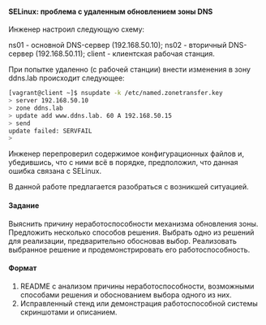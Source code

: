 #### SELinux: проблема с удаленным обновлением зоны DNS

Инженер настроил следующую схему:

ns01 - основной DNS-сервер (192.168.50.10);
ns02 - вторичный DNS-сервер (192.168.50.11);
client - клиентская рабочая станция.

При попытке удаленно (с рабочей станции) внести изменения в зону ddns.lab происходит следующее:
```bash
[vagrant@client ~]$ nsupdate -k /etc/named.zonetransfer.key
> server 192.168.50.10
> zone ddns.lab
> update add www.ddns.lab. 60 A 192.168.50.15
> send
update failed: SERVFAIL
>
```
Инженер перепроверил содержимое конфигурационных файлов и, убедившись, что с ними всё в порядке, предположил, что данная ошибка связана с SELinux.

В данной работе предлагается разобраться с возникшей ситуацией.


#### Задание

Выяснить причину неработоспособности механизма обновления зоны.
Предложить несколько способов решения.
Выбрать одно из решений для реализации, предварительно обосновав выбор.
Реализовать выбранное решение и продемонстрировать его работоспособность.


#### Формат

1. README с анализом причины неработоспособности, возможными способами решения и обоснованием выбора одного из них.
2. Исправленный стенд или демонстрация работоспособной системы скриншотами и описанием.


